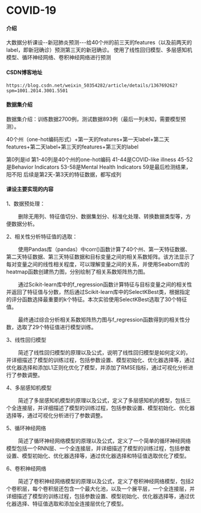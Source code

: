 # COVID-19

#### 介绍
大数据分析课设--新冠肺炎预测---给40个州的前三天的features（以及前两天的label，即新冠确诊）预测第三天的新冠确诊。
使用了线性回归模型、多层感知机模型、循环神经网络、卷积神经网络进行预测

#### CSDN博客地址

    https://blog.csdn.net/weixin_50354282/article/details/136769262?spm=1001.2014.3001.5501

#### 数据集介绍

数据集介绍：训练数据2700例，测试数据893例（最后一列未知，需要模型预测）。

40个州（one-hot编码形式）+第一天的features+第一天label+第二天features+第二天label+第三天的features+第三天的label

第0列是id
第1-40列是40个州的one-hot编码
41-44是COVID-like illness
45-52是Behavior Indicators
53-58是Mental Health Indicators
59是最后检测结果，阳不阳
后续是第2天-第3天的特征数据，都写成列

#### 课设主要实现的内容

1、数据预处理：

        删除无用列、特征值切分、数据集划分、标准化处理、转换数据类型等，方便数据分析。

2、相关性分析特征值的选取：

        使用Pandas库（pandas）中corr()函数计算了40个州、第一天特征数据、第二天特征数据、第三天特征数据和目标变量之间的相关系数矩阵。该方法显示了每对变量之间的线性相关程度，可以理解变量之间的关系，并使用Seaborn库的heatmap函数创建热力图，分别绘制了相关系数矩阵热力图。

        通过Scikit-learn库中的f_regression函数计算特征与目标变量之间的相关性并返回了特征值与分数，然后通过Scikit-learn库中的SelectKBest类，根据指定的评分函数选择最重要的k个特征。本次实验使用SelectKBest选取了30个特征值。

        最终通过综合分析相关系数矩阵热力图与f_regression函数得到的相关性分数，选取了29个特征值进行模型训练。

3、线性回归模型

        简述了线性回归模型的原理以及公式，说明了线性回归模型是如何定义的，并详细描述了模型的训练过程，包括参数设置、模型初始化、优化器选择等，通过优化器选择和添加L1正则化优化了模型，并添加了RMSE指标，通过可视化分析进行了参数调整。

4、多层感知机模型

        简述了多层感知机模型的原理以及公式，定义了多层感知机的模型，包括三个全连接层，并详细描述了模型的训练过程，包括参数设置、模型初始化、优化器选择等，通过可视化分析进行了参数调整。

5、循环神经网络

        简述了循环神经网络模型的原理以及公式，定义了一个简单的循环神经网络模型包括一个RNN层、一个全连接层，并详细描述了模型的训练过程，包括参数设置、模型初始化、优化器选择等，通过优化器选择和特征值选取优化了模型。

6、卷积神经网络

        简述了卷积神经网络模型的原理以及公式，定义了卷积神经网络模型，包括2个卷积层，每个卷积层还包含一个最大化池，以及一个展平层，一个全连接层，并详细描述了模型的训练过程，包括参数设置、模型初始化、优化器选择等，通过优化器选择、特征值选取和添加全连接层优化了模型。
